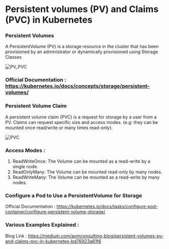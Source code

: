 # Persistent volumes (PV) and Claims (PVC) in Kubernetes





### Persistent Volumes

A PersistentVolume (PV) is a storage resource in the cluster that has been provisioned by an administrator or dynamically provisioned using Storage Classes

![PV_PVC](https://github.com/Vrukshali-26/DevOps/blob/main/images/pv-pvc-1.png)

### Official Documentation : https://kubernetes.io/docs/concepts/storage/persistent-volumes/

### Persistent Volume Claim

A persistent volume claim (PVC) is a request for storage by a user from a PV. Claims can request specific size and access modes.  (e.g: they can be mounted once read/write or many times read-only).

![PVC](https://github.com/Vrukshali-26/DevOps/blob/main/images/pv-pvc-2.JPG)

### Access Modes :

1. ReadWriteOnce: The Volume can be mounted as a read-write by a single node.
2. ReadOnlyMany: The Volume can be mounted read-only by many nodes.
3. ReadWriteMany: The Volume can be mounted as a read-write by many nodes.

### Configure a Pod to Use a PersistentVolume for Storage
Official Documentation : https://kubernetes.io/docs/tasks/configure-pod-container/configure-persistent-volume-storage/

### Various Examples Explained :
Blog Link : https://medium.com/avmconsulting-blog/persistent-volumes-pv-and-claims-pvc-in-kubernetes-bd76923a61f6



